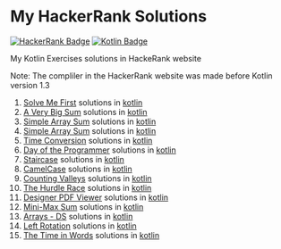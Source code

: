 # My HackerRank Solutions
[![HackerRank Badge](https://img.shields.io/badge/HackerRank-black?style=flat-square&logo=HackerRank)](https://www.hackerrank.com)
[![Kotlin Badge](https://img.shields.io/badge/Kotlin-black?style=flat-square&logo=Kotlin)](https://kotlinlang.org)

My Kotlin Exercises solutions in HackeRank website

Note:
The compliler in the HackerRank website was made before Kotlin version 1.3

1. [Solve Me First](https://www.hackerrank.com/challenges/solve-me-first "Basic - Solve Me First") solutions in [kotlin](https://github.com/MechaArms/My-HackerRank-Solutions/blob/main/Problem%20Solving/Algorithms/Basic%20-%20Solve%20Me%20First.kt)
2. [A Very Big Sum](https://www.hackerrank.com/challenges/a-very-big-sum "Basic - A Very Big Sum") solutions in [kotlin](https://github.com/MechaArms/My-HackerRank-Solutions/blob/main/Problem%20Solving/Algorithms/Basic%20-%20A%20Very%20Big%20Sum.kt)
3. [Simple Array Sum](https://www.hackerrank.com/challenges/simple-array-sum "Basic - Simple Array Sum") solutions in [kotlin](https://github.com/MechaArms/My-HackerRank-Solutions/blob/main/Problem%20Solving/Algorithms/Basic%20-%20Simple%20Array%20Sum.kt)
4. [Simple Array Sum](https://www.hackerrank.com/challenges/plus-minus "Basic - Simple Array Sum") solutions in [kotlin](https://github.com/MechaArms/My-HackerRank-Solutions/blob/main/Problem%20Solving/Algorithms/Basic%20-%20Simple%20Array%20Sum.kt)
5. [Time Conversion](https://www.hackerrank.com/challenges/time-conversion "Basic - Time Conversion") solutions in [kotlin](https://github.com/MechaArms/My-HackerRank-Solutions/blob/main/Problem%20Solving/Algorithms/Basic%20-%20Time%20Conversion.kt)
6. [Day of the Programmer](https://www.hackerrank.com/challenges/day-of-the-programmer "Basic - Day of the Programmer") solutions in [kotlin](https://github.com/MechaArms/My-HackerRank-Solutions/blob/main/Problem%20Solving/Algorithms/Basic%20-%20Day%20of%20the%20Programmer.kt)
7. [Staircase](https://www.hackerrank.com/challenges/staircase "Basic - Staircase") solutions in [kotlin](https://github.com/MechaArms/My-HackerRank-Solutions/blob/main/Problem%20Solving/Algorithms/Basic%20-%20Staircase.kt)
8. [CamelCase](https://www.hackerrank.com/challenges/camelcase "Basic - CamelCase") solutions in [kotlin](https://github.com/MechaArms/My-HackerRank-Solutions/blob/main/Problem%20Solving/Algorithms/Basic%20-%20CamelCase.kt)
9. [Counting Valleys](https://www.hackerrank.com/challenges/counting-valleys "Basic - Counting Valleys") solutions in [kotlin](https://github.com/MechaArms/My-HackerRank-Solutions/blob/main/Problem%20Solving/Algorithms/Basic%20-%20Counting%20Valleys.kt)
10. [The Hurdle Race](https://www.hackerrank.com/challenges/the-hurdle-race "Basic - The Hurdle Race") solutions in [kotlin](https://github.com/MechaArms/My-HackerRank-Solutions/blob/main/Problem%20Solving/Algorithms/Basic%20-%20The%20Hurdle%20Race.kt)
11. [Designer PDF Viewer](https://www.hackerrank.com/challenges/designer-pdf-viewer "Basic - ") solutions in [kotlin](https://github.com/MechaArms/My-HackerRank-Solutions/blob/main/Problem%20Solving/Algorithms/Basic%20-%20Designer%20PDF%20Viewer.kt)
12. [Mini-Max Sum](https://www.hackerrank.com/challenges/mini-max-sum "Basic - Mini-Max Sum") solutions in [kotlin](https://github.com/MechaArms/My-HackerRank-Solutions/blob/main/Problem%20Solving/Algorithms/Basic%20-%20Mini-Max%20Sum.kt)
13. [Arrays - DS](https://www.hackerrank.com/challenges/arrays-ds "Basic - Arrays - DS") solutions in [kotlin](https://github.com/MechaArms/My-HackerRank-Solutions/blob/main/Problem%20Solving/Data%20Structures/Arrays%20-%20DS.kt)
14. [Left Rotation](https://www.hackerrank.com/challenges/array-left-rotation "Basic - Left Rotation") solutions in [kotlin](https://github.com/MechaArms/My-HackerRank-Solutions/blob/main/Problem%20Solving/Data%20Structures/Left%20Rotation.kt)
15. [The Time in Words](https://www.hackerrank.com/challenges/the-time-in-words "Medium - The Time in Words") solutions in [kotlin](https://github.com/MechaArms/My-HackerRank-Solutions/blob/main/Problem%20Solving/Algorithms/Medium%20-%20The%20Time%20in%20Words.kt)
